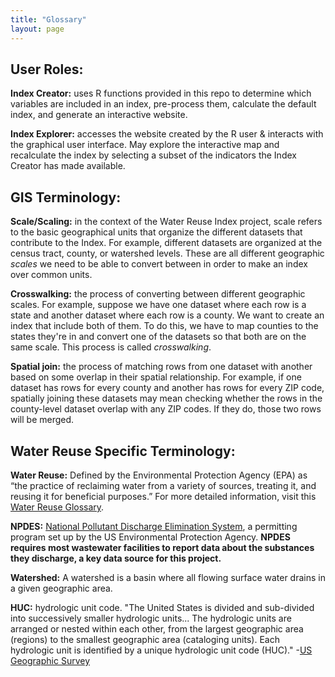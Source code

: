 ```yaml
---
title: "Glossary"
layout: page
---
```

## User Roles:
**Index Creator:** uses R functions provided in this repo to determine which variables are included in an index, pre-process them, calculate the default index, and generate an interactive website.

**Index Explorer:** accesses the website created by the R user & interacts with the graphical user interface. May explore the interactive map and recalculate the index by selecting a subset of the indicators the Index Creator has made available.

## GIS Terminology:
**Scale/Scaling:** in the context of the Water Reuse Index project, scale refers to the basic geographical units that organize the different datasets that contribute to the Index. For example, different datasets are organized at the census tract, county, or watershed levels. These are all different geographic _scales_ we need to be able to convert between in order to make an index over common units.

**Crosswalking:** the process of converting between different geographic scales. For example, suppose we have one dataset where each row is a state and another dataset where each row is a county. We want to create an index that include both of them. To do this, we have to map counties to the states they're in and convert one of the datasets so that both are on the same scale. This process is called _crosswalking_.

**Spatial join:** the process of matching rows from one dataset with another based on some overlap in their spatial relationship. For example, if one dataset has rows for every county and another has rows for every ZIP code, spatially joining these datasets may mean checking whether the rows in the county-level dataset overlap with any ZIP codes. If they do, those two rows will be merged.

## Water Reuse Specific Terminology:

**Water Reuse:** Defined by the Environmental Protection Agency (EPA) as “the practice of reclaiming water from a variety of sources, treating it, and reusing it for beneficial purposes.” For more detailed information, visit this [Water Reuse Glossary](https://watereuse.org/educate/water-reuse-101/glossary/). 

**NPDES:** [National Pollutant Discharge Elimination System]([url](https://www.epa.gov/npdes/npdes-permit-basics)), a permitting program set up by the US Environmental Protection Agency. **NPDES requires most wastewater facilities to report data about the substances they discharge, a key data source for this project.**

**Watershed:** A watershed is a basin where all flowing surface water drains in a given geographic area. 

**HUC:** hydrologic unit code. "The United States is divided and sub-divided into successively smaller hydrologic units... The hydrologic units are arranged or nested within each other, from the largest geographic area (regions) to the smallest geographic area (cataloging units). Each hydrologic unit is identified by a unique hydrologic unit code (HUC)." -[US Geographic Survey]([url](https://water.usgs.gov/GIS/huc.html))


